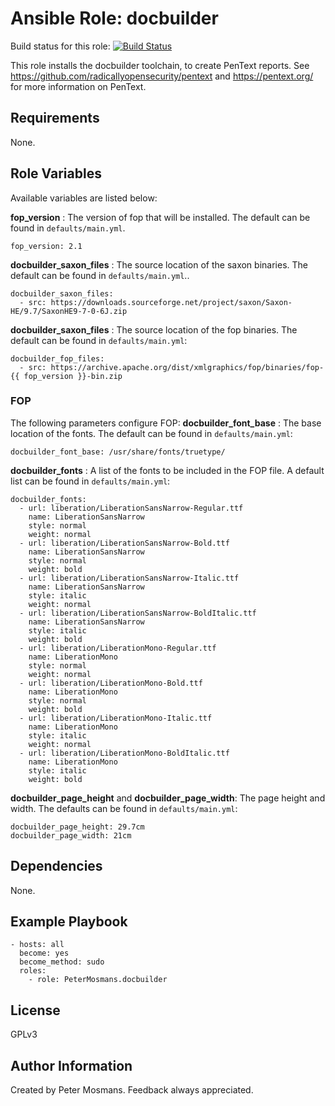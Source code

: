 Ansible Role: docbuilder
=========

Build status for this role: [![Build Status](https://travis-ci.org/PeterMosmans/ansible-role-docbuilder.svg)](https://travis-ci.org/PeterMosmans/ansible-role-docbuilder)

This role installs the docbuilder toolchain, to create PenText reports. See https://github.com/radicallyopensecurity/pentext and https://pentext.org/ for more information on PenText.

Requirements
------------

None.

Role Variables
--------------

Available variables are listed below:


**fop_version** : The version of fop that will be installed. The default can be found in `defaults/main.yml`.
```
fop_version: 2.1
```



**docbuilder_saxon_files** : The source location of the saxon binaries. The default can be found in `defaults/main.yml`..
```
docbuilder_saxon_files:
  - src: https://downloads.sourceforge.net/project/saxon/Saxon-HE/9.7/SaxonHE9-7-0-6J.zip
```



**docbuilder_saxon_files** : The source location of the fop binaries. The default can be found in `defaults/main.yml`:
```
docbuilder_fop_files:
  - src: https://archive.apache.org/dist/xmlgraphics/fop/binaries/fop-{{ fop_version }}-bin.zip
```

### FOP

The following parameters configure FOP:
**docbuilder_font_base** : The base location of the fonts. The default can be found in `defaults/main.yml`:
```
docbuilder_font_base: /usr/share/fonts/truetype/
```



**docbuilder_fonts** : A list of the fonts to be included in the FOP file. A default list can be found in `defaults/main.yml`:
```
docbuilder_fonts:
  - url: liberation/LiberationSansNarrow-Regular.ttf
    name: LiberationSansNarrow
    style: normal
    weight: normal
  - url: liberation/LiberationSansNarrow-Bold.ttf
    name: LiberationSansNarrow
    style: normal
    weight: bold
  - url: liberation/LiberationSansNarrow-Italic.ttf
    name: LiberationSansNarrow
    style: italic
    weight: normal
  - url: liberation/LiberationSansNarrow-BoldItalic.ttf
    name: LiberationSansNarrow
    style: italic
    weight: bold
  - url: liberation/LiberationMono-Regular.ttf
    name: LiberationMono
    style: normal
    weight: normal
  - url: liberation/LiberationMono-Bold.ttf
    name: LiberationMono
    style: normal
    weight: bold
  - url: liberation/LiberationMono-Italic.ttf
    name: LiberationMono
    style: italic
    weight: normal
  - url: liberation/LiberationMono-BoldItalic.ttf
    name: LiberationMono
    style: italic
    weight: bold
```



**docbuilder_page_height** and **docbuilder_page_width**: The page height and width. The defaults can be found in `defaults/main.yml`:
```
docbuilder_page_height: 29.7cm
docbuilder_page_width: 21cm
```

Dependencies
------------

None.

Example Playbook
----------------

```
- hosts: all
  become: yes
  become_method: sudo
  roles:
    - role: PeterMosmans.docbuilder
```


License
-------

GPLv3

Author Information
------------------

Created by Peter Mosmans. Feedback always appreciated.
